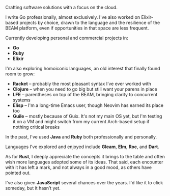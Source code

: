 Crafting software solutions with a focus on the cloud.

I write Go professionally, almost exclusively. I've also worked on Elixir-based projects by choice, drawn to the language and the resilience of the BEAM platform, even if opportunities in that space are less frequent.

Currently developing personal and commercial projects in:  
- **Go**  
- **Ruby**
- **Elixir**

I'm also exploring homoiconic languages, an old interest that finally found room to grow:  
- **Racket** – probably the most pleasant syntax I’ve ever worked with  
- **Clojure** – when you need to go big but still want your parens in place 
- **LFE** – parentheses on top of the BEAM, bringing clarity to concurrent systems  
- **Elisp** – I'm a long-time Emacs user, though Neovim has earned its place too  
- **Guile** – mostly because of Guix. It's not my main OS yet, but I'm testing it on a VM and might switch from my current Arch-based setup if nothing critical breaks

In the past, I've used **Java** and **Ruby** both professionally and personally.

Languages I've explored and enjoyed include **Gleam**, **Elm**, **Roc**, and **Dart**.

As for **Rust**, I deeply appreciate the concepts it brings to the table and often wish more languages adopted some of its ideas. That said, each encounter with it has left a mark, and not always in a good mood, as others have pointed out.

I've also given **JavaScript** several chances over the years. I'd like it to click someday, but it hasn’t yet.

